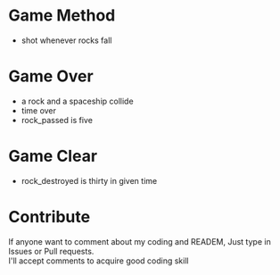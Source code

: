 # Game Method
* shot whenever rocks fall

# Game Over
* a rock and a spaceship collide
* time over
* rock_passed is five

# Game Clear
* rock_destroyed is thirty in given time 

# Contribute
If anyone want to comment about my coding and READEM, Just type in Issues or Pull requests.</br>
I'll accept comments to acquire good coding skill



